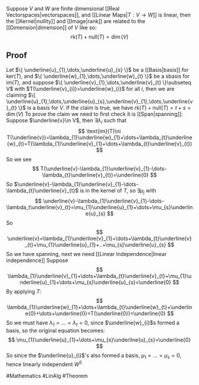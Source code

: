 Suppose $V$ and $W$ are finite dimensional [[Real Vectorspaces|vectorspaces]], and [[Linear Maps|$T:V\to W$]] is linear, then the [[Kernel|nullity]] and [[Image|rank]] are related to the [[Dimension|dimension]] of $V$ like so:
$$
\text{rk}(T)+\text{null}(T)=\dim(V)
$$
## Proof
Let $\{ \underline{u}_{1},\dots,\underline{u}_{s} \}$ be a [[Basis|basis]] for $\text{ker}(T)$, and $\{ \underline{w}_{1},\dots,\underline{w}_{t} \}$ be a sbasis for $\text{im}(T)$, and suppose $\{ \underline{v}_{1},\dots,\underline{v}_{t} \}\subseteq V$ with $T(\underline{v}_{i})=\underline{w}_{i}$ for all $i$, then we are claiming $\{ \underline{u}_{1},\dots,\underline{u}_{s},\underline{v}_{1},\dots,\underline{v}_{t} \}$ is a basis for $V$. If the claim is true, we have $\text{rk}(T)+\text{null}(T)=t+s=\dim(V)$
To prove the claim we need to first check it is [[Span|spanning]]:
Suppose $\underline{v}\in V$, then $\exists\lambda_{i}$ such that 
$$
\text{im}(T)\ni T(\underline{v})=\lambda_{1}\underline{w}_{1}+\dots+\lambda_{t}\underline{w}_{t}=T(\lambda_{1}\underline{v}_{1}+\dots+\lambda_{t}\underline{v}_{t})
$$
So we see
$$
T(\underline{v}-\lambda_{1}\underline{v}_{1}-\dots-\lambda_{t}\underline{v}_{t})=\underline{0}
$$
So $\underline{v}-\lambda_{1}\underline{v}_{1}-\dots-\lambda_{t}\underline{v}_{t}$ is in the kernel of $T$, so $\exists \mu_{j}$ with
$$
\underline{v}-\lambda_{1}\underline{v}_{1}-\dots-\lambda_t\underline{v}_{t}=\mu_{1}\underline{u}_{1}+\dots+\mu_{s}\underline{u}_{s}
$$
So
$$
\underline{v}=\lambda_{1}\underline{v}_{1}+\dots+\lambda_{t}\underline{v}_{t}+\mu_{1}\underline{u}_{1}+..+\mu_{s}\underline{u}_{s}
$$
So we have spanning, next we need [[Linear Independence|linear independence]]
Suppose
$$
\lambda_{1}\underline{v}_{1}+\dots+\lambda_{t}\underline{v}_{t}+\mu_{1}\underline{u}_{1}+\dots+\mu_{s}\underline{u}_{s}=\underline{0}
$$
By applying $T$:
$$
\lambda_{1}\underline{w}_{1}+\dots+\lambda_{t}\underline{w}_{t}+\underline{0}+\dots+\underline{0}=T(\underline{0})=\underline{0}
$$
So we must have $\lambda_{1}=\dots=\lambda_{t}=0$, since $\underline{w}_{i}$s formed a basis, so the original equation becomes:
$$
\mu_{1}\underline{u}_{1}+\dots+\mu_{s}\underline{u}_{s}=\underline{0}
$$
So since the $\underline{u}_{i}$'s also formed a basis, $\mu_{1}=\dots=\mu_{s}=0$, hence linearly independent 
$W^{5}$

#Mathematics #LinAlg #Theorem 